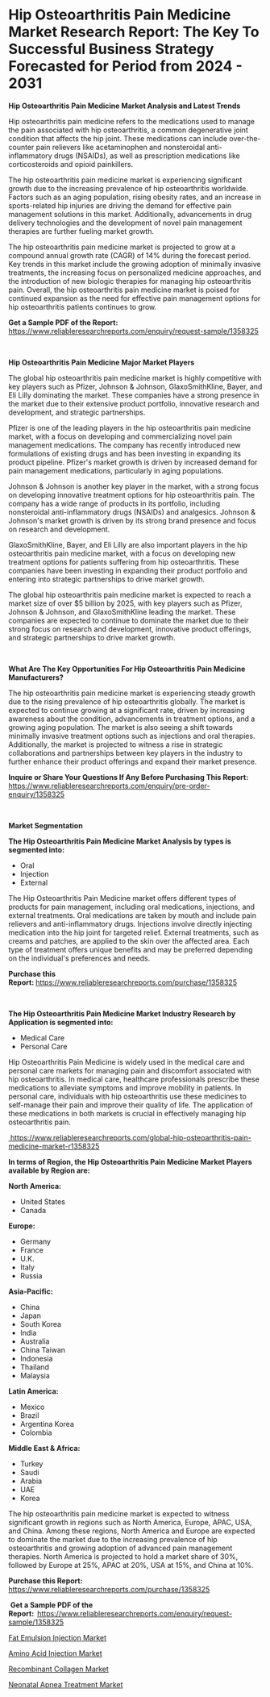 <p><h1>Hip Osteoarthritis Pain Medicine Market Research Report: The Key To Successful Business Strategy Forecasted for Period from 2024 - 2031</h1></p><p><strong>Hip Osteoarthritis Pain Medicine Market Analysis and Latest Trends</strong></p>
<p><p>Hip osteoarthritis pain medicine refers to the medications used to manage the pain associated with hip osteoarthritis, a common degenerative joint condition that affects the hip joint. These medications can include over-the-counter pain relievers like acetaminophen and nonsteroidal anti-inflammatory drugs (NSAIDs), as well as prescription medications like corticosteroids and opioid painkillers.</p><p>The hip osteoarthritis pain medicine market is experiencing significant growth due to the increasing prevalence of hip osteoarthritis worldwide. Factors such as an aging population, rising obesity rates, and an increase in sports-related hip injuries are driving the demand for effective pain management solutions in this market. Additionally, advancements in drug delivery technologies and the development of novel pain management therapies are further fueling market growth.</p><p>The hip osteoarthritis pain medicine market is projected to grow at a compound annual growth rate (CAGR) of 14% during the forecast period. Key trends in this market include the growing adoption of minimally invasive treatments, the increasing focus on personalized medicine approaches, and the introduction of new biologic therapies for managing hip osteoarthritis pain. Overall, the hip osteoarthritis pain medicine market is poised for continued expansion as the need for effective pain management options for hip osteoarthritis patients continues to grow.</p></p>
<p><strong>Get a Sample PDF of the Report:&nbsp;</strong> <a href="https://www.reliableresearchreports.com/enquiry/request-sample/1358325">https://www.reliableresearchreports.com/enquiry/request-sample/1358325</a></p>
<p>&nbsp;</p>
<p><strong>Hip Osteoarthritis Pain Medicine Major Market Players</strong></p>
<p><p>The global hip osteoarthritis pain medicine market is highly competitive with key players such as Pfizer, Johnson & Johnson, GlaxoSmithKline, Bayer, and Eli Lilly dominating the market. These companies have a strong presence in the market due to their extensive product portfolio, innovative research and development, and strategic partnerships.</p><p>Pfizer is one of the leading players in the hip osteoarthritis pain medicine market, with a focus on developing and commercializing novel pain management medications. The company has recently introduced new formulations of existing drugs and has been investing in expanding its product pipeline. Pfizer's market growth is driven by increased demand for pain management medications, particularly in aging populations.</p><p>Johnson & Johnson is another key player in the market, with a strong focus on developing innovative treatment options for hip osteoarthritis pain. The company has a wide range of products in its portfolio, including nonsteroidal anti-inflammatory drugs (NSAIDs) and analgesics. Johnson & Johnson's market growth is driven by its strong brand presence and focus on research and development.</p><p>GlaxoSmithKline, Bayer, and Eli Lilly are also important players in the hip osteoarthritis pain medicine market, with a focus on developing new treatment options for patients suffering from hip osteoarthritis. These companies have been investing in expanding their product portfolio and entering into strategic partnerships to drive market growth.</p><p>The global hip osteoarthritis pain medicine market is expected to reach a market size of over $5 billion by 2025, with key players such as Pfizer, Johnson & Johnson, and GlaxoSmithKline leading the market. These companies are expected to continue to dominate the market due to their strong focus on research and development, innovative product offerings, and strategic partnerships to drive market growth.</p></p>
<p>&nbsp;</p>
<p><strong>What Are The Key Opportunities For Hip Osteoarthritis Pain Medicine Manufacturers?</strong></p>
<p><p>The hip osteoarthritis pain medicine market is experiencing steady growth due to the rising prevalence of hip osteoarthritis globally. The market is expected to continue growing at a significant rate, driven by increasing awareness about the condition, advancements in treatment options, and a growing aging population. The market is also seeing a shift towards minimally invasive treatment options such as injections and oral therapies. Additionally, the market is projected to witness a rise in strategic collaborations and partnerships between key players in the industry to further enhance their product offerings and expand their market presence.</p></p>
<p><strong>Inquire or Share Your Questions If Any Before Purchasing This Report:</strong> <a href="https://www.reliableresearchreports.com/enquiry/pre-order-enquiry/1358325">https://www.reliableresearchreports.com/enquiry/pre-order-enquiry/1358325</a></p>
<p>&nbsp;</p>
<p><strong>Market Segmentation</strong></p>
<p><strong>The Hip Osteoarthritis Pain Medicine Market Analysis by types is segmented into:</strong></p>
<p><ul><li>Oral</li><li>Injection</li><li>External</li></ul></p>
<p><p>The Hip Osteoarthritis Pain Medicine market offers different types of products for pain management, including oral medications, injections, and external treatments. Oral medications are taken by mouth and include pain relievers and anti-inflammatory drugs. Injections involve directly injecting medication into the hip joint for targeted relief. External treatments, such as creams and patches, are applied to the skin over the affected area. Each type of treatment offers unique benefits and may be preferred depending on the individual's preferences and needs.</p></p>
<p><strong>Purchase this Report:&nbsp;</strong><a href="https://www.reliableresearchreports.com/purchase/1358325">https://www.reliableresearchreports.com/purchase/1358325</a></p>
<p>&nbsp;</p>
<p><strong>The Hip Osteoarthritis Pain Medicine Market Industry Research by Application is segmented into:</strong></p>
<p><ul><li>Medical Care</li><li>Personal Care</li></ul></p>
<p><p>Hip Osteoarthritis Pain Medicine is widely used in the medical care and personal care markets for managing pain and discomfort associated with hip osteoarthritis. In medical care, healthcare professionals prescribe these medications to alleviate symptoms and improve mobility in patients. In personal care, individuals with hip osteoarthritis use these medicines to self-manage their pain and improve their quality of life. The application of these medications in both markets is crucial in effectively managing hip osteoarthritis pain.</p></p>
<p><a href="https://www.reliableresearchreports.com/global-hip-osteoarthritis-pain-medicine-market-r1358325">&nbsp;https://www.reliableresearchreports.com/global-hip-osteoarthritis-pain-medicine-market-r1358325</a></p>
<p><strong>In terms of Region, the Hip Osteoarthritis Pain Medicine Market Players available by Region are:</strong></p>
<p>
    <p> <strong> North America: </strong>
        <ul>
            <li>United States</li>
            <li>Canada</li>
        </ul>
        </p> 
    <p> <strong> Europe: </strong>
        <ul>
            <li>Germany</li>
            <li>France</li>
            <li>U.K.</li>
            <li>Italy</li>
            <li>Russia</li>
        </ul>
        </p> 
    <p> <strong> Asia-Pacific: </strong>
        <ul>
            <li>China</li>
            <li>Japan</li>
            <li>South Korea</li>
            <li>India</li>
            <li>Australia</li>
            <li>China Taiwan</li>
            <li>Indonesia</li>
            <li>Thailand</li>
            <li>Malaysia</li>
        </ul>
        </p> 
    <p> <strong> Latin America: </strong>
        <ul>
            <li>Mexico</li>
            <li>Brazil</li>
            <li>Argentina Korea</li>
            <li>Colombia</li>
        </ul>
        </p> 
    <p> <strong> Middle East & Africa: </strong>
        <ul>
            <li>Turkey</li>
            <li>Saudi</li>
            <li>Arabia</li>
            <li>UAE</li>
            <li>Korea</li>
        </ul>
    </p>
    </p>
<p><p>The hip osteoarthritis pain medicine market is expected to witness significant growth in regions such as North America, Europe, APAC, USA, and China. Among these regions, North America and Europe are expected to dominate the market due to the increasing prevalence of hip osteoarthritis and growing adoption of advanced pain management therapies. North America is projected to hold a market share of 30%, followed by Europe at 25%, APAC at 20%, USA at 15%, and China at 10%.</p></p>
<p><strong>Purchase this Report: </strong><a href="https://www.reliableresearchreports.com/purchase/1358325">https://www.reliableresearchreports.com/purchase/1358325</a></p>
<p>&nbsp;<strong>Get a Sample PDF of the Report:&nbsp;&nbsp;</strong><a href="https://www.reliableresearchreports.com/enquiry/request-sample/1358325">https://www.reliableresearchreports.com/enquiry/request-sample/1358325</a></p>
<p><strong></strong></p>
<p><p><a href="https://github.com/gulaimolin/Market-Research-Report-List-6/blob/main/fat-emulsion-injection-market.md">Fat Emulsion Injection Market</a></p><p><a href="https://github.com/RoccoManning/Market-Research-Report-List-6/blob/main/amino-acid-injection-market.md">Amino Acid Injection Market</a></p><p><a href="https://github.com/mauripalmi/Market-Research-Report-List-5/blob/main/recombinant-collagen-market.md">Recombinant Collagen Market</a></p><p><a href="https://github.com/nicoletavirag/Market-Research-Report-List-5/blob/main/neonatal-apnea-treatment-market.md">Neonatal Apnea Treatment Market</a></p></p>
